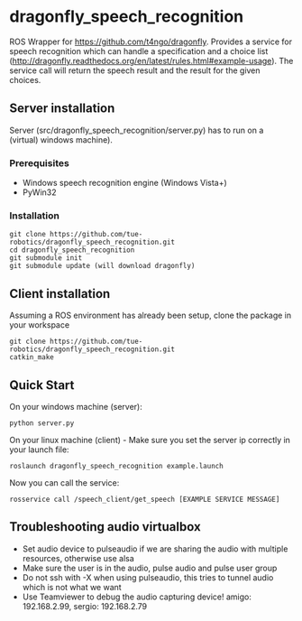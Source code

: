 dragonfly_speech_recognition
============================

ROS Wrapper for https://github.com/t4ngo/dragonfly. Provides a service for speech recognition which can handle a specification and a choice list (http://dragonfly.readthedocs.org/en/latest/rules.html#example-usage). The service call will return the speech result and the result for the given choices.

## Server installation

Server (src/dragonfly_speech_recognition/server.py) has to run on a (virtual) windows machine).

### Prerequisites

- Windows speech recognition engine (Windows Vista+)
- PyWin32

### Installation

    git clone https://github.com/tue-robotics/dragonfly_speech_recognition.git
    cd dragonfly_speech_recognition
    git submodule init
    git submodule update (will download dragonfly)
  
## Client installation

Assuming a ROS environment has already been setup, clone the package in your workspace

    git clone https://github.com/tue-robotics/dragonfly_speech_recognition.git
    catkin_make
    
## Quick Start

On your windows machine (server):

    python server.py

On your linux machine (client) - Make sure you set the server ip correctly in your launch file:

    roslaunch dragonfly_speech_recognition example.launch

Now you can call the service:

    rosservice call /speech_client/get_speech [EXAMPLE SERVICE MESSAGE]
    
## Troubleshooting audio virtualbox

- Set audio device to pulseaudio if we are sharing the audio with multiple resources, otherwise use alsa
- Make sure the user is in the audio, pulse audio and pulse user group
- Do not ssh with -X when using pulseaudio, this tries to tunnel audio which is not what we want
- Use Teamviewer to debug the audio capturing device! amigo: 192.168.2.99, sergio: 192.168.2.79

